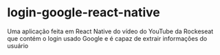 # login-google-react-native
Uma aplicação feita em React Native do vídeo do YouTube da Rockeseat que contém o login usado Google e é capaz de extrair informações do usuário
